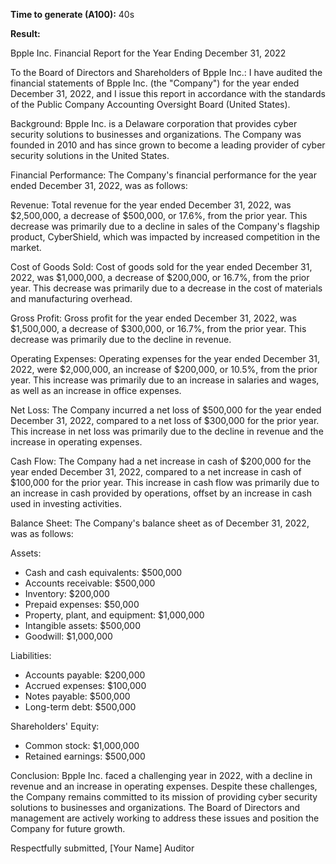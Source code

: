 **Time to generate (A100):** 40s

**Result:**

Bpple Inc. Financial Report for the Year Ending December 31, 2022 

To the Board of Directors and Shareholders of Bpple Inc.: 
I have audited the financial statements of Bpple Inc. (the "Company") for the year ended December 31, 2022, and I issue this report in accordance with the standards of the Public Company Accounting Oversight Board (United States). 

Background:
Bpple Inc. is a Delaware corporation that provides cyber security solutions to businesses and organizations. The Company was founded in 2010 and has since grown to become a leading provider of cyber security solutions in the United States. 

Financial Performance: 
The Company's financial performance for the year ended December 31, 2022, was as follows: 

Revenue: 
Total revenue for the year ended December 31, 2022, was $2,500,000, a decrease of $500,000, or 17.6%, from the prior year. This decrease was primarily due to a decline in sales of the Company's flagship product, CyberShield, which was impacted by increased competition in the market. 

Cost of Goods Sold: 
Cost of goods sold for the year ended December 31, 2022, was $1,000,000, a decrease of $200,000, or 16.7%, from the prior year. This decrease was primarily due to a decrease in the cost of materials and manufacturing overhead. 

Gross Profit: 
Gross profit for the year ended December 31, 2022, was $1,500,000, a decrease of $300,000, or 16.7%, from the prior year. This decrease was primarily due to the decline in revenue. 

Operating Expenses: 
Operating expenses for the year ended December 31, 2022, were $2,000,000, an increase of $200,000, or 10.5%, from the prior year. This increase was primarily due to an increase in salaries and wages, as well as an increase in office expenses. 

Net Loss: 
The Company incurred a net loss of $500,000 for the year ended December 31, 2022, compared to a net loss of $300,000 for the prior year. This increase in net loss was primarily due to the decline in revenue and the increase in operating expenses. 

Cash Flow: 
The Company had a net increase in cash of $200,000 for the year ended December 31, 2022, compared to a net increase in cash of $100,000 for the prior year. This increase in cash flow was primarily due to an increase in cash provided by operations, offset by an increase in cash used in investing activities. 

Balance Sheet: 
The Company's balance sheet as of December 31, 2022, was as follows: 

Assets: 
* Cash and cash equivalents: $500,000 
* Accounts receivable: $500,000 
* Inventory: $200,000 
* Prepaid expenses: $50,000 
* Property, plant, and equipment: $1,000,000 
* Intangible assets: $500,000 
* Goodwill: $1,000,000 

Liabilities: 
* Accounts payable: $200,000 
* Accrued expenses: $100,000 
* Notes payable: $500,000 
* Long-term debt: $500,000 

Shareholders' Equity: 
* Common stock: $1,000,000 
* Retained earnings: $500,000 

Conclusion: 
Bpple Inc. faced a challenging year in 2022, with a decline in revenue and an increase in operating expenses. Despite these challenges, the Company remains committed to its mission of providing cyber security solutions to businesses and organizations. The Board of Directors and management are actively working to address these issues and position the Company for future growth. 

Respectfully submitted, 
\[Your Name] 
Auditor